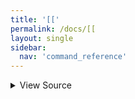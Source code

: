 ```yaml
---
title: '[['
permalink: /docs/[[
layout: single
sidebar:
  nav: 'command_reference'
---
```




<details>
  <summary>View Source</summary>

{% highlight sh %}

!fn --shellpen-private writeDSL writeln "[[ $*"
{% endhighlight %}

</details>









